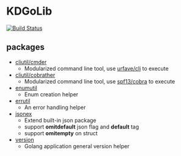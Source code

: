 KDGoLib
=======

[![Build Status](https://travis-ci.org/tsaikd/KDGoLib.svg?branch=master)](https://travis-ci.org/tsaikd/KDGoLib)

## packages

* [cliutil/cmder](cliutil/cmder)
	* Modularized command line tool, use [urfave/cli](https://github.com/urfave/cli/tree/v2) to execute
* [cliutil/cobrather](cliutil/cobrather)
	* Modularized command line tool, use [spf13/cobra](https://github.com/spf13/cobra) to execute
* [enumutil](enumutil)
	* Enum creation helper
* [errutil](errutil)
	* An error handling helper
* [jsonex](jsonex)
	* Extend built-in json package
	* support **omitdefault** json flag and **default** tag
	* support **omitempty** on struct
* [version](version)
	* Golang application general version helper
